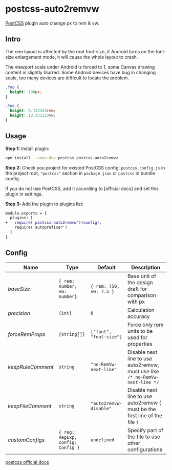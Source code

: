 # postcss-auto2remvw

[PostCSS](https://github.com/postcss/postcss) plugin auto change px to rem & vw.

## Intro

The rem layout is affected by the root font-size, if Android turns on the font-size enlargement mode, it will cause the whole layout to crash.

The viewport scale under Android is forced to 1, some Canvas drawing content is slightly blurred. Some Android devices have bug in changing scale, too many devices are difficult to locate the problem.

```css
.foo {
  height: 100px;
}
```

```css
.foo {
  height: 0.133333rem;
  height: 13.333333vw;
}
```

## Usage

**Step 1:** Install plugin:

```sh
npm install --save-dev postcss postcss-auto2remvw
```

**Step 2:** Check you project for existed PostCSS config: `postcss.config.js`
in the project root, `"postcss"` section in `package.json`
or `postcss` in bundle config.

If you do not use PostCSS, add it according to [official docs]
and set this plugin in settings.

**Step 3:** Add the plugin to plugins list:

```diff
module.exports = {
  plugins: [
+   require('postcss-auto2remvw')(config),
    require('autoprefixer')
  ]
}
```

## Config

| Name              | Type                              | Default                 | Description                                                  |
| ----------------- | --------------------------------- | ----------------------- | ------------------------------------------------------------ |
| *baseSize*        | `{ rem: number, vw: number}`      | `{ rem: 750, vw: 7.5 }` | Base unit of the design draft for comparison with px         |
| *precision*       | `{int}`                           | `6`                     | Calculation accuracy                                         |
| *forceRemProps*   | `{string[]}`                      | `["font", "font-size"]` | Force only rem units to be used for properties               |
| *keepRuleComment* | `string`                          | `"no-RemVw-next-line"`  | Disable next line to use auto2remvw, must use like `/* no-RemVw-next-line */` |
| *keepFileComment* | `string`                          | `"auto2remvw-disable"`  | Disable next line to use auto2remvw ( must be the first line of the file ) |
| *customConfigs*   | `{ reg: RegExp, config: Config }` | `undefined`             | Specify part of the file to use other configurations         |



[postcss official docs]( https://github.com/postcss/postcss#usage)
